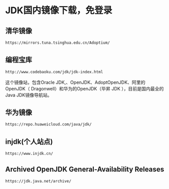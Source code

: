 # JDK国内镜像下载，免登录


## 清华镜像
``` bash
https://mirrors.tuna.tsinghua.edu.cn/Adoptium/
```

## 编程宝库
``` bash
http://www.codebaoku.com/jdk/jdk-index.html
```
这个镜像站，包含Oracle JDK,、OpenJDK、AdoptOpenJDK、阿里的OpenJDK（ Dragonwell）和华为的OpenJDK（毕昇 JDK ），目前是国内最全的Java JDK镜像导航站。

## 华为镜像
``` bash 
https://repo.huaweicloud.com/java/jdk/
```

## injdk(个人站点)
```bash 
https://www.injdk.cn/
```

## Archived OpenJDK General-Availability Releases
```bash 
https://jdk.java.net/archive/
```


